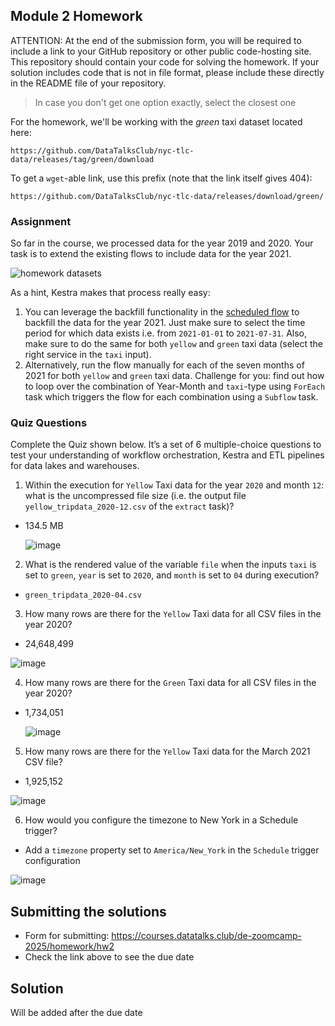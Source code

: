 ## Module 2 Homework

ATTENTION: At the end of the submission form, you will be required to include a link to your GitHub repository or other public code-hosting site. This repository should contain your code for solving the homework. If your solution includes code that is not in file format, please include these directly in the README file of your repository.

> In case you don't get one option exactly, select the closest one 

For the homework, we'll be working with the _green_ taxi dataset located here:

`https://github.com/DataTalksClub/nyc-tlc-data/releases/tag/green/download`

To get a `wget`-able link, use this prefix (note that the link itself gives 404):

`https://github.com/DataTalksClub/nyc-tlc-data/releases/download/green/`

### Assignment

So far in the course, we processed data for the year 2019 and 2020. Your task is to extend the existing flows to include data for the year 2021.

![homework datasets](../../../02-workflow-orchestration/images/homework.png)

As a hint, Kestra makes that process really easy:
1. You can leverage the backfill functionality in the [scheduled flow](../../../02-workflow-orchestration/flows/07_gcp_taxi_scheduled.yaml) to backfill the data for the year 2021. Just make sure to select the time period for which data exists i.e. from `2021-01-01` to `2021-07-31`. Also, make sure to do the same for both `yellow` and `green` taxi data (select the right service in the `taxi` input).
2. Alternatively, run the flow manually for each of the seven months of 2021 for both `yellow` and `green` taxi data. Challenge for you: find out how to loop over the combination of Year-Month and `taxi`-type using `ForEach` task which triggers the flow for each combination using a `Subflow` task.

### Quiz Questions

Complete the Quiz shown below. It’s a set of 6 multiple-choice questions to test your understanding of workflow orchestration, Kestra and ETL pipelines for data lakes and warehouses.

1) Within the execution for `Yellow` Taxi data for the year `2020` and month `12`: what is the uncompressed file size (i.e. the output file `yellow_tripdata_2020-12.csv` of the `extract` task)?
- 134.5 MB

  ![image](https://github.com/user-attachments/assets/8dc11600-bf51-43b3-906e-3fe0c261da84)


2) What is the rendered value of the variable `file` when the inputs `taxi` is set to `green`, `year` is set to `2020`, and `month` is set to `04` during execution?
- `green_tripdata_2020-04.csv`

3) How many rows are there for the `Yellow` Taxi data for all CSV files in the year 2020?
- 24,648,499

![image](https://github.com/user-attachments/assets/37fc50f9-074c-4c88-b5b1-8525fa132fa6)



4) How many rows are there for the `Green` Taxi data for all CSV files in the year 2020?
- 1,734,051
  
  ![image](https://github.com/user-attachments/assets/11d0984f-44b8-4b91-b1d3-3b4f6be276c2)


5) How many rows are there for the `Yellow` Taxi data for the March 2021 CSV file?
- 1,925,152


![image](https://github.com/user-attachments/assets/f43b20ef-a42f-40eb-a600-0e812a78903c)


6) How would you configure the timezone to New York in a Schedule trigger?
- Add a `timezone` property set to `America/New_York` in the `Schedule` trigger configuration

![image](https://github.com/user-attachments/assets/a2a9f169-4b1e-42d5-b720-ed717a35cc54)



## Submitting the solutions

* Form for submitting: https://courses.datatalks.club/de-zoomcamp-2025/homework/hw2
* Check the link above to see the due date

## Solution

Will be added after the due date
